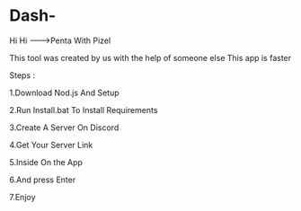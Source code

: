 # Dash-

Hi Hi --->Penta With Pizel


This tool was created by us with the help of someone else
This app is faster


Steps : 

1.Download Nod.js And Setup 

2.Run Install.bat To Install Requirements

3.Create A Server On Discord 

4.Get Your Server Link 

5.Inside On the App

6.And press Enter

7.Enjoy
